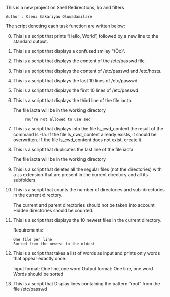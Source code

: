 This is a new project on Shell Redirections, I/o and filters


	Author : Oseni Sakariyau Oluwadamilare

The script denoting each task function are written below:

0. This is a script that prints “Hello, World”, followed by a new line to the standard output.

1. This is a script that displays a confused smiley "(Ôo)'.

2. This is a script that displays the content of the /etc/passwd file.

3. This is a script that displays the content of /etc/passwd and /etc/hosts.

4. This is a script that displays the last 10 lines of /etc/passwd

5. This is a script that displays the first 10 lines of /etc/passwd

6. This is a script that displays the third line of the file iacta.

	The file iacta will be in the working directory

    		You’re not allowed to use sed

7. This is a script that displays  into the file ls_cwd_content the result of the command ls -la. If the file ls_cwd_content already exists, it should be overwritten. If the file ls_cwd_content does not exist, create it.

8. This is a script  that duplicates the last line of the file iacta

    The file iacta will be in the working directory

9. This is a script that deletes all the regular files (not the directories) with a .js extension that are present in the current directory and all its subfolders.

10. This is a script that counts the number of directories and sub-directories in the current directory.

    The current and parent directories should not be taken into account
    Hidden directories should be counted.

11. This is a script  that displays the 10 newest files in the current directory.

	Requirements:

    	One file per line
    	Sorted from the newest to the oldest

12. This is a script that takes a list of words as input and prints only words that appear exactly once.

    Input format: One line, one word
    Output format: One line, one word
    Words should be sorted

13. This is a script that Display lines containing the pattern “root” from the file /etc/passwd


